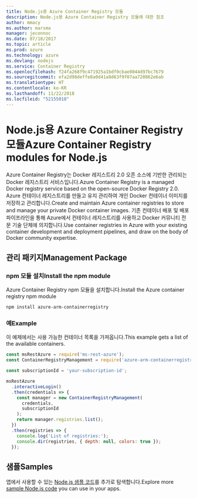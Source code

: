```yaml
---
title: Node.js용 Azure Container Registry 모듈
description: Node.js용 Azure Container Registry 모듈에 대한 참조
author: mmacy
ms.author: marsma
manager: jeconnoc
ms.date: 07/18/2017
ms.topic: article
ms.prod: azure
ms.technology: azure
ms.devlang: nodejs
ms.service: Container Registry
ms.openlocfilehash: f24fa268f9c471925a1bdf0cbae8044d97bc7679
ms.sourcegitcommit: efa2d98deffe8a0d41a8d63f9f07aa720862e6ab
ms.translationtype: HT
ms.contentlocale: ko-KR
ms.lasthandoff: 11/22/2018
ms.locfileid: "52155018"
---
```

# <a name="azure-container-registry-modules-for-nodejs"></a><span data-ttu-id="ae4a8-103">Node.js용 Azure Container Registry 모듈</span><span class="sxs-lookup"><span data-stu-id="ae4a8-103">Azure Container Registry modules for Node.js</span></span>

<span data-ttu-id="ae4a8-104">Azure Container Registry는 Docker 레지스트리 2.0 오픈 소스에 기반한 관리되는 Docker 레지스트리 서비스입니다.</span><span class="sxs-lookup"><span data-stu-id="ae4a8-104">Azure Container Registry is a managed Docker registry service based on the open-source Docker Registry 2.0.</span></span> <span data-ttu-id="ae4a8-105">Azure 컨테이너 레지스트리를 만들고 유지 관리하여 개인 Docker 컨테이너 이미지를 저장하고 관리합니다.</span><span class="sxs-lookup"><span data-stu-id="ae4a8-105">Create and maintain Azure container registries to store and manage your private Docker container images.</span></span> <span data-ttu-id="ae4a8-106">기존 컨테이너 배포 및 배포 파이프라인을 통해 Azure에서 컨테이너 레지스트리를 사용하고 Docker 커뮤니티 전문 기술 단체에 의지합니다.</span><span class="sxs-lookup"><span data-stu-id="ae4a8-106">Use container registries in Azure with your existing container development and deployment pipelines, and draw on the body of Docker community expertise.</span></span>

## <a name="management-package"></a><span data-ttu-id="ae4a8-107">관리 패키지</span><span class="sxs-lookup"><span data-stu-id="ae4a8-107">Management Package</span></span>

### <a name="install-the-npm-module"></a><span data-ttu-id="ae4a8-108">npm 모듈 설치</span><span class="sxs-lookup"><span data-stu-id="ae4a8-108">Install the npm module</span></span>

<span data-ttu-id="ae4a8-109">Azure Container Registry npm 모듈을 설치합니다.</span><span class="sxs-lookup"><span data-stu-id="ae4a8-109">Install the Azure container registry npm module</span></span>

```bash
npm install azure-arm-containerregistry
```

### <a name="example"></a><span data-ttu-id="ae4a8-110">예</span><span class="sxs-lookup"><span data-stu-id="ae4a8-110">Example</span></span>

<span data-ttu-id="ae4a8-111">이 예제에서는 사용 가능한 컨테이너 목록을 가져옵니다.</span><span class="sxs-lookup"><span data-stu-id="ae4a8-111">This example gets a list of the available containers.</span></span>

```javascript
const msRestAzure = require('ms-rest-azure');
const ContainerRegistryManagement = require('azure-arm-containerregistry');

const subscriptionId = 'your-subscription-id';

msRestAzure
  .interactiveLogin()
  .then(credentials => {
    const manager = new ContainerRegistryManagement(
      credentials,
      subscriptionId
    );
    return manager.registries.list();
  })
  .then(registries => {
    console.log('List of registries:');
    console.dir(registries, { depth: null, colors: true });
  });
```

## <a name="samples"></a><span data-ttu-id="ae4a8-112">샘플</span><span class="sxs-lookup"><span data-stu-id="ae4a8-112">Samples</span></span>

<span data-ttu-id="ae4a8-113">앱에서 사용할 수 있는 [Node.js 샘플 코드](https://azure.microsoft.com/resources/samples/?platform=nodejs)를 추가로 탐색합니다.</span><span class="sxs-lookup"><span data-stu-id="ae4a8-113">Explore more [sample Node.js code](https://azure.microsoft.com/resources/samples/?platform=nodejs) you can use in your apps.</span></span>
